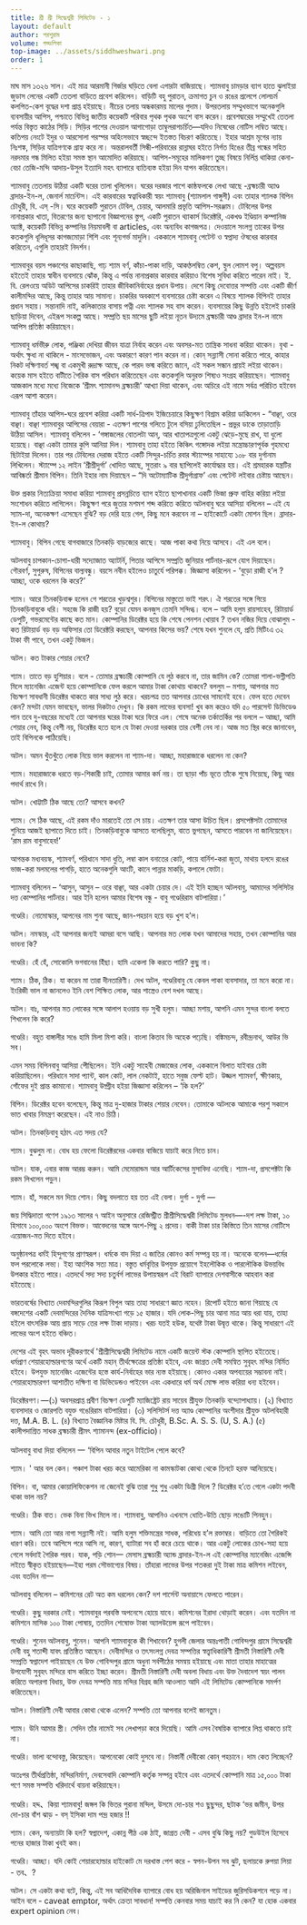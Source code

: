 ```yaml
---
title: শ্রী শ্রী সিদ্ধেশ্বরী লিমিটেড - ১
layout: default
author: পরশুরাম
volume: গড্ডলিকা
top-image: ../assets/siddhweshwari.png
order: 1
---
```


মাঘ মাস ১৩২৬  সাল। এই মাত্র আরমানী গির্জার ঘড়িতে বেলা এগারটা 
বাজিয়াছে। শ্যামবাবু চামড়ার ব্যাগ হাতে ঝুলাইয়া জুডাস লেনের একটি তেতলা বাড়িতে প্রবেশ করিলেন। বাড়িটি বহু পুরাতন, ক্রমাগত চুন ও রঙের প্রলেপে লােলচর্ম কলপিত-কেশ বৃদ্ধের দশা প্রাপ্ত হইয়াছে। নীচের তলায় অন্ধকারময় মালের গুদাম। উপরতলায় সম্মুখভাগে অনেকগুলি ব্যবসায়ীর আপিস, পশ্চাতে বিভিন্ন জাতীয় কয়েকটি পরিবার পৃথক পৃথক অংশে বাস করেন। প্রবেশদ্বারের সম্মুখেই তেতলা পর্যন্ত বিস্তৃত কাঠের সিড়ি। সিড়ির পাশের দেওয়াল আগাগােড়া তাম্বুলরাগচর্চিত—যদিও নিষেধের নােটিস লম্বিত আছে। কতিপয় নেংটে ইদুর ও আরসােলা পরস্পর অহিংসভাবে স্বচ্ছন্দে ইতস্তত বিচরণ করিতেছে। ইহার আশ্রম মৃগের ন্যায় নিঃশঙ্ক, সিড়ির যাত্রিগণকে গ্রাহ্য করে না। অন্তরালবর্তী সিন্ধী-পরিবারের রান্নাঘর হইতে নির্গত হিঙের তীব্র গন্ধের সহিত নরদমার গন্ধ মিলিত হইয়া সমস্ত স্থান আমােদিত করিয়াছে। আপিস-সমূহের মালিকগণ তুচ্ছ বিষয়ে নির্লিপ্ত থাকিয়া কেনা-বেচা তেজি-মন্দি আদায়-উসুল ইত্যাদি মহৎ ব্যাপারে ব্যতিব্যস্ত হইয়া দিন যাপন করিতেছেন। 

শ্যামবাবু তেতলায় উঠিয়া একটি ঘরের তালা খুলিলেন। ঘরের দরজার পাশে কাষ্ঠফলকে লেখা আছে -ব্রহ্মচারী অ্যাণ্ড ব্রাদার-ইন-ল, জেনার্ল মার্চেন্টস। এই কারবারের স্বত্বাধিকারী স্বয়ং শ্যামবাবু (শ্যামলাল গাঙ্গুলী) এবং তাহার শ্যালক বিপিন চৌধুরী, বি. এস্ -সি। ঘরে কয়েকটি পুরাতন টেবিল, চেয়ার, আলমারি প্রভৃতি আপিস-সরঞ্জাম। টেবিলের উপর নানাপ্রকার খাতা, বিতরণের জন্য ছাপানাে বিজ্ঞাপনের স্তুপ, একটি পুরাতন থ্যাকার্স ডিরেক্টরি, একখণ্ড ইণ্ডিয়ান কম্পানিজ অ্যাক্ট, কয়েকটি বিভিন্ন কম্পানির নিয়মাবলী বা articles, এবং অন্যবিধ কাগজপত্র। দেওয়ালে সংলগ্ন তাকের উপর কতকগুলি ধূলিধূসর কাগজমােড়া শিশি এবং শূন্যগর্ভ মাদুলি। এককালে শ্যামবাবু পেটেন্ট ও স্বপ্নাদ্য ঔষধের কারবার করিতেন, এগুলি তাহারই নিদর্শন। 

শ্যামবাবুর বয়স পঞ্চাশের কাছাকাছি, গাঢ় শ্যাম বর্ণ, কাঁচা-পাকা দাড়ি, আকণ্ঠলম্বিত কেশ, স্থুল লােমশ বপু। অল্পবয়স হইতেই তাহার স্বাধীন ব্যবসায়ে ঝোঁক, কিন্তু এ পর্যন্ত নানাপ্রকার কারবার করিয়াও বিশেষ সুবিধা করিতে পারেন নাই। ই. বি. রেলওয়ে অডিট আপিসের চাকরিই তাহার জীবিকানির্বাহের প্রধান উপায়। দেশে কিছু দেবােত্তর সম্পত্তি এবং একটি জীর্ণ কালীমন্দির আছে, কিন্তু তাহার আয় সামান্য। চাকরির অবকাশে ব্যবসায়ের চেষ্টা করেন এ বিষয়ে শ্যালক বিপিনই তাহার প্রধান সহায়। সন্তানাদি নাই, কলিকাতার বাসায় পত্নী এবং শ্যালক সহ বাস করেন। ব্যবসায়ের কিছু উন্নতি হইলেই চাকরি ছাড়িয়া দিবেন, এইরূপ সংকল্প আছে। সম্প্রতি ছয় মাসের ছুটি লইয়া নূতন উদ্যমে ব্রহ্মচারী আণ্ড ব্রাদার ইন-ল নামে আপিস প্রতিষ্ঠা করিয়াছেন। 

শ্যামবাবু ধর্মভীরু লােক, পঞ্জিকা দেখিয়া জীবন যাত্রা নির্বাহ করেন এবং অবসর-মত তান্ত্রিক সাধনা করিয়া থাকেন। বৃথা - অর্থাৎ ক্ষুধা না থাকিলে - মাংসভােজন, এবং অকারণে কারণ পান করেন না। কোন্ সন্ন্যাসী সােনা করিতে পারে, কাহার নিকট দক্ষিণাবর্ত শঙ্খ বা একমুখী রুদ্রাক্ষ আছে, কে পারদ ভস্ম করিতে জানে, এই সকল সন্ধান প্রায়ই লইয়া থাকেন। কয়েক মাস হইতে বাটীতে গৈরিক বাস পরিধান করিতেছেন এবং কতকগুলি অনুরক্ত শিষ্যও সংগ্রহ করিয়াছেন। শ্যামবাবু আজকাল মধ্যে মধ্যে নিজেকে ‘শ্রীমৎ শ্যামানন্দ ব্রহ্মচারী' আখ্যা দিয়া থাকেন, এবং অচিরে এই নামে সর্বত্র পরিচিত হইবেন এরূপ আশা করেন। 

শ্যামবাবু তাঁহার আপিস-ঘরে প্রবেশ করিয়া একটি সার্ধ-ত্রিপাদ ইজিচেয়ারে কিছুক্ষণ বিশ্রাম করিয়া ডাকিলেন - “বাঞ্ছা, ওরে বাঞ্ছা। বাঞ্ছা শ্যামবাবুর আপিসের বেয়ারা - এতক্ষণ পাশের গলিতে টুলে বসিয়া ঢুলিতেছিল - প্রভুর ডাকে তাড়াতাড়ি উঠিয়া আসিল। শ্যামবাবু বলিলেন - ‘গঙ্গাজলের বােতলটা আন্, আর খাতাপত্রগুলাে একটু ঝেড়ে-মুছে রাখ, যা ধুলাে হয়েছে। বাঞ্ছা একটা তামার কুপি আনিয়া দিল। শ্যামবাবু তাহা হইতে কিঞ্চিৎ গঙ্গোদক লইয়া মন্ত্রোচ্চারণপূর্বক গৃহমধ্যে ছিটাইয়া দিলেন। তার পর টেবিলের দেরাজ হইতে একটি সিন্দুর-চর্চিত রবার স্ট্যাম্পের সাহায্যে ১০৮ বার দুর্গানাম লিখিলেন। স্ট্যাম্পে ১২ লাইন ‘শ্রীশ্রীদুর্গা’ খােদিত আছে, সুতরাং ৯ বার ছাপিলেই কার্যোদ্ধার হয়। এই শ্রমহারক যন্ত্রটির আবিষ্কর্তা শ্ৰীমান বিপিন। তিনি ইহার নাম দিয়াছেন – “দি অটোম্যাটিক শ্রীদুর্গাগ্রাফ’ এবং পেটেন্ট লইবার চেষ্টায় আছেন। 

উক্ত প্রকার নিত্যক্রিয়া সমাধা করিয়া শ্যামবাবু প্রসন্নচিত্তে ব্যাগ হইতে ছাপাখানার একটি ভিজা প্রুফ বাহির করিয়া লইয়া সংশােধন করিতে লাগিলেন। কিছুক্ষণ পরে জুতার মশমশ শব্দ করিতে করিতে অটলবাবু ঘরে আসিয়া বলিলেন – এই যে স্যাম-দা, অনেকক্ষণ এসেছেন বুঝি? বড় দেরি হয়ে গেল, কিছু মনে করবেন না – হাইকোর্টে একটা মােশন ছিল। ব্রাদার-ইন-ল কোথায়?
 
শ্যামবাবু। বিপিন গেছে বাগবাজারে তিনকড়ি বাড়জ্যের কাছে। আজ পাকা কথা নিয়ে আসবে। এই এল বলে।
 
অটলবাবু চাপকান-চোগা-ধারী সদ্যোজাত অ্যাটর্নি, পিতার আপিসে সম্প্রতি জুনিয়ার পার্টনার-রূপে যােগ দিয়াছেন। গৌরবর্ণ, সুপুরুষ, বিপিনের বাল্যবন্ধু। বয়সে নবীন হইলেও চাতুর্যে পরিপক্ক। জিজ্ঞাসা করিলেন - ‘বুড়াে রাজী হ’ল ? আচ্ছা, ওকে ধরলেন কি করে?’
 
শ্যাম। আরে তিনকড়িবাৰু হলেন গে শরতের খুড়শ্বশুর। বিপিনের মাস্তুতাে ভাই শরৎ। ঐ শরতের সঙ্গে গিয়ে তিনকড়িবাবুকে ধরি। সহজে কি রাজী হয়? বুড়াে যেমন কনজুস তেমনি সন্দিগ্ধ। বলে – আমি হলুম রায়সাহেব, রিটায়ার্ড ডেপুটি, গভরমেন্টের কাছে কত মান। কোম্পানির ডিরেক্টর হয়ে কি শেষে পেনশন খােয়াব ? তখন নজির দিয়ে বােঝালুম - কত রিটায়ার্ড বড় বড় অফিসার তো ডিরেক্টরি করছেন, আপনার কিসের ভয়? শেষে যখন শুনলে যে, প্রতি মিটিংএ ৩২ টাকা ফী পাবে, তখন একটু ভিজল। 
 
অটল। কত টাকার শেয়ার নেবে? 

শ্যাম। তাতে বড় হুশিয়ার। বলে - তােমার ব্রহ্মচারী কোম্পানি যে লুঠ করবে না, তার জামিন কে? তােমরা শালা-ভগ্নীপতি মিলে ম্যানেজিং এজেন্ট হয়ে কোম্পানিকে ফেল করলে আমার টাকা কোথায় থাকবে? বললুম – মশায়, আপনার মত বিচক্ষণ সাবধানী ডিরেক্টর থাকতে কার সাধ্য লুঠ করে। খরচপত্র তত আপনার চোখের সামনেই হবে। ফেল হতে দেবেন কেন? মন্দটা যেমন ভাবছেন, ভালর দিকটাও দেখুন। কি রকম লাভের ব্যবসা! খুব কম করেও যদি ৫০ পারসেন্ট ডিভিডেণ্ড পান তবে দু-বছরের মধ্যেই তো আপনার ঘরের টাকা ঘরে ফিরে এল। শেষে অনেক তর্কাতর্কির পর বললে – আচ্ছা, আমি শেয়ার নেব, কিন্তু বেশী নয়, ডিরেক্টর হতে হলে যে টাকা দেওয়া দরকার তার বেশী নেব না। আজ মত স্থির করে জানাবেন, তাই বিপিনকে পাঠিয়েছি। 

অটল। অমন খুঁতখুঁতে লােক নিয়ে ভাল করলেন না শ্যাম-দা। আচ্ছা, মহারাজাকে ধরলেন না কেন? 

শ্যাম। মহারাজাকে ধরতে বড়-শিকারী চাই, তােমার আমার কর্ম নয়। তা ছাড়া পাঁচ ভূতে তাঁকে শুষে নিয়েছে, কিছু আর পদার্থ রাখে নি।
 
অটল। খােট্টাটি ঠিক আছে তাে? আসবে কখন? 

শ্যাম। সে ঠিক আছে, এই রকম দাঁও মারতেই তো সে চায়। এতক্ষণ তার আসা উচিত ছিল। প্রসপেক্টসটা তােমাদের শুনিয়ে আজই ছাপাতে দিতে চাই। তিনকড়িবাবুকে আসতে বলেছিলুম, বাতে ভুগছেন, আসতে পারবেন না জানিয়েছেন। 
‘রাম রাম বাবুসাহেব!’

আগন্তক মধ্যবয়স্ক, শ্যামবর্ণ, পরিধানে সাদা ধুতি, লম্বা কাল বনাতের কোট, পায়ে বার্নিশ-করা জুতা, মাথায় হলদে রঙের ভাজ-করা মলমলের পাগড়ি, হাতে অনেকগুলি আংটি, কানে পান্নার মাকড়ি, কপালে ফোটা। 

শ্যামবাবু বলিলেন – ‘আসুন, আসুন – ওরে বাঞ্ছা, আর একটা চেয়ার দে। এই ইনি হচ্ছেন অটলবাবু, আমাদের সলিসিটর দত্ত কোম্পানির পার্টনার। আর ইনি হলেন আমার বিশেষ বন্ধু - বাবু গণ্ডেরিরাম বাটপারিয়া।’ 


গণ্ডেরি। নােমােস্কার, আপনের নাম শুনা আছে, জান-পহচান হয়ে বড় খুশ হ’ল। 

অটল। নমস্কার, এই আপনার জন্যই আমরা বসে আছি। আপনার মত লােক যখন আমাদের সহায়, তখন কোম্পানির আর ভাবনা কি?
 
গণ্ডেরি। হেঁ হেঁ, সােকোলি ভগবানের হিঁছা। হামি একেলা কি করতে পারি? কুছু না। 

শ্যাম। ঠিক, ঠিক। যা করেন মা তারা দীনতারিণী। দেখ অটল, গণ্ডেরিবাবু যে কেবল পাকা ব্যবসাদার, তা মনে করাে না। ইংরিজী ভাল না জানলেও ইনি বেশ শিক্ষিত লােক, আর শাস্ত্রেও বেশ দখল আছে। 

অটল। বাঃ, আপনার মত লােকের সঙ্গে আলাপ হওয়ায় বড় সুখী হলুম। আচ্ছা মশায়, আপনি এমন সুন্দর বাংলা বলতে শিখলেন কি করে? 

গণ্ডেরি। বহুত বাঙ্গালীর সঙে হামি মিলা মিশা করি। বাংলা কিতাব ভি অহেক পঢ়েছি। বঙ্কিমচন্দ, রবীন্দ্রনাথ, আউর ভি সব। 

এমন সময় বিপিনবাবু আসিয়া পেীছিলেন। ইনি একটু সাহেবী মেজাজের লোক, এককালে বিলাত যাইবার চেষ্টা করিয়াছিলেন। পরিধানে সাদা প্যান্ট, 
কাল কোট, লাল নেকটাই, হাতে সবুজ ফেল্ট হাট। উজ্জল শ্যামবর্ণ, ক্ষীণকায়, গোঁফের দুই প্রান্ত কামানো। শ্যামবাবু উদ্গ্রীব হইয়া জিজ্ঞাসা করিলেন – ‘কি হল?’ 

বিপিন। ডিরেক্টর হবেন বলেছেন, কিন্তু মাত্র দু-হাজার টাকার শেয়ার নেবেন। তােমাকে অটলকে আমাকে পরশু সকালে ভাত খাবার নিমন্ত্রণ করেছেন। এই নাও চিঠি। 

অটল। তিনকড়িবাবু হঠাৎ এত সদয় যে? 

শ্যাম। বুঝলুম না। বােধ হয় ফেলো ডিরেক্টরদের একবার বাজিয়ে যাচাই করে নিতে চান।
 
অটল। যাক, এবার কাজ আরম্ভ করুন। আমি মেমােরান্ডম আর আর্টিকেসের মুসাবিদা এনেছি। শ্যাম-দা, প্রসপেক্টটা কি রকম লিখলেন পড়ুন। 

শ্যাম। হাঁ, সকলে মন দিয়ে শােন। কিছু বদলাতে হয় তত এই বেলা। দুর্গা - দুর্গা — 

জয় সিদ্ধিদাতা গণেশ 
১৯১৩ সালের ৭ আইন অনুসারে রেজিস্ট্রীত 
শ্রীশ্রীসিদ্ধেশ্বরী লিমিটেড 
মুলধন—-দশ লক্ষ টাকা, ১০ হিসাবে ১০০,০০০ অংশে বিভক্ত। আবেদনের অঙ্গে অংশ-পিছু ২ প্রদেয়। বাকী টাকা চার কিস্তিতে তিন মাসের নােটিসে এয়ােজন-মত দিতে হইবে। 

অনুষ্ঠানপত্র 
ধর্মই হিন্দুগণের প্রাণস্বরূপ। ধর্মকে বাদ দিয়া এ জাতির কোনও কর্ম সম্পন্ন হয় না। অনেকে বলেন—ধর্মের ফল পরলােকে লভ্য। ইহা আংশিক সত্য মাত্র। বস্তুত ধর্মবৃত্তির উপযুক্ত প্রয়ােগে ইহলৌকিক ও পারলৌকিক উভয়বিধ উপকার হইতে পারে। এতদর্থে সদ্য সদ্য চতুর্বর্গ লাভের উপায়স্বরূপ এই বিরাট ব্যাপারে দেশবাসীকে আহবান করা হইতেছে। 

ভারতবর্ষের বিখ্যাত দেবমন্দিরগুলির কিরূপ বিপুল আয় তাহা সাধারণে জ্ঞাত নহেন। রিপাের্ট হইতে জানা গিয়াছে যে বঙ্গদেশের একটি দেবমন্দিরের দৈনিক যাত্রিসংখ্যা গড়ে ১৫ হাজার। যদি লােক-পিছু চার আনা মাত্র আয় ধরা যায়, তাহা হইলে বাৎসরিক আয় প্রায় সাড়ে তের লক্ষ টাকা দাড়ায়। খরচ যতই হউক, যথেষ্ট টাকা উদ্বৃত্ত থাকে। কিন্তু সাধারণে এই লাভের অংশ হইতে বঞ্চিত। 

দেশের এই বৃহৎ অভাব দূরীকরণার্থে 'শ্ৰীশ্ৰীসিদ্ধেশ্বরী লিমিটেড নামে একটি জয়েন্ট স্টক কোম্পানি স্থাপিত হইতেছে। ধর্মপ্রাণ শেয়ারহােল্ডারগণের অর্থে একটি মহান্ তীর্থক্ষেত্রের প্রতিষ্ঠা হইবে, এবং জাগ্রত দেবী সমন্বিত সুবৃহৎ মন্দির নির্মিত হইবে। উপযুক্ত ম্যানেজিং এজেন্টের হস্তে কার্য-নির্বাহের ভার ন্যস্ত হইয়াছে। কোনও একার অপব্যয়ের সম্ভাবনা নাই। শেয়ারহােল্ডারগণ আশাতীত দক্ষিণা বা ডিভিডেন্ডও পাইবেন এবং একধারে ধর্ম অর্থ মােক্ষ লাভ করিয়া ধন্য হইবেন। 

ডিরেক্টরগণ।—(১) অবসরপ্রাপ্ত প্রবীণ বিচক্ষণ ডেপুটি ম্যাজিষ্ট্রেট রায় সায়েব শ্রীযুক্ত তিনকড়ি বন্দ্যোপাধ্যায়। (২) বিখ্যাত ব্যবসাদার ও জোরপতি বযুক্ত গঙেরিরাম বাটপারিয়া। (৩) সলিসিটর্স দত্ত অ্যাণ্ড কোম্পানির অংশীদার শ্রীযুক্ত অটলবিহারী দত্ত, M.A. B. L. (৪) বিখ্যাত বৈজ্ঞানিক মিষ্টার বি. সি. চৌধুরী, B.Sc. A. S. S. (U, S. A.) (৫) কালীপদাশ্রিত সাধক ব্রহ্মচারী প্রীমৎ শ্যামানন্দ (ex-officio)। 

অটলবাবু বাধা দিয়া বলিলেন 一 ‘বিপিন আবার নতুন টাইটেল পেলে কবে? 

শ্যাম। ' আর বল কেন। পঞ্চাশ টাকা খরচ করে আমেরিকা না কামস্কাটকা কোথা থেকে তিনটে হরফ আনিয়েছে। 

বিপিন। বা, আমার কোয়ালিফিকেশন না জেনেই বুঝি তারা শুধু শুধু একটা ডিগ্রী দিলে ? ডিরেক্টর হ’তে গেলে একটা পদবী থাকা ভাল নয়?
 
গণ্ডেরি। ঠিক বাত। ভেক বিনা ভিখ মিলে না। শ্যামবাবু, আপনিও এখনসে ধোতি-উতি ছােড় লঙোটি পিনহুন।
 
শ্যাম। আমি তাে আর নাগা সন্ন্যাসী নই। আমি হলুম শক্তিমন্ত্রের সাধক, পরিধেয় হ’ল রক্তাম্বর। বাড়িতে তাে গৈরিকই ধারণ করি। তবে আপিসে পরে আসি না, কারণ, ব্যাটারা সব হাঁ করে চেয়ে থাকে। আর একটু লােকের চোখ-সহা হয়ে গেলে সর্বদাই গৈরিক পরব। যাক, পড়ি শােন一 
মেসাস ব্রহ্মচারী অ্যান্ড ব্রাদার-ইন-ল এই কোম্পানির ম্যানেজিং এজেন্সি লইতে স্বীকৃত হইয়াছেন—ইহা পরম সৌভাগ্যের বিষয়। তাঁহারা লাভের উপর শতকরা দুই টাকা মাত্র কমিশন লইবেন, এবং যতদিন না一

অটলবাবু বলিলেন – কমিশনের রেট অত কম ধরলেন কেন? দশ পার্সেন্ট অনায়াসে ফেলতে পারেন। 

গণ্ডেরি। কুছু দরকার নেই। শ্যামবাবুর পরবস্তি অপনেসে হােয়ে যাবে। কমিশনের ইরাদা থােড়াই করেন। এবং যতদিন না কমিশনে মাসিক ১০০ টাকা পােষায়, ততদিন শেষােক্ত টাকা অ্যালউয়েন্স রূপে পাইবেন। 

গণ্ডেরি। শুনেন অটলবাবু, শুনেন। আপনি শ্যামবাবুকে কী শিখাবেন? হুগলী জেলার অন্তঃপাতী গােবিন্দপুর গ্রামে সিদ্ধেশ্বরী দেবী বহু শতাব্দী যাবৎ প্রতিষ্ঠিত আছেন। দেবীমন্দির ও তৎসংলগ্ন দেবত্র সম্পত্তির স্বত্ত্বাধিকারিণী শ্রীমতী নিস্তারিণী দেবী সম্প্রতি স্বপ্নাদেশ পাইয়াছেন যে উক্ত গােবিন্দপুর গ্রামে অধুনা সর্বপীঠের সমন্বয় হইয়াছে এবং মাতা তাহার মাহাত্মের উপযােগী সুবৃহৎ মন্দিরে বাস করিতে ইচ্ছা করেন। শ্ৰীমতী নিস্তারিণী দেবী অবলা বিধায় এবং উক্ত দৈবাদেশ স্বয়ং পালন করিতে অপারগা বিধায়, উক্ত দেবত্র সম্পত্তি মায় মন্দির বিগ্রহ জমি আওলাত আদি এই লিমিটেড কোম্পানিকে সমর্পণ করিতেছেন। 

অটল। নিস্তারিণী দেবী আবার কোথা থেকে এলেন? সম্পত্তি তাে আপনার বলেই জানতুম। 

শ্যাম। উনি আমার স্ত্রী। সেদিন তাঁর নামেই সব লেখাপড়া করে দিয়েছি। আমি এসব বৈষয়িক ব্যাপারে লিপ্ত থাকতে চাই না। 

গণ্ডেরি। ভালা বন্দোবস্তু, কিয়েছেন। আপনেকো কোই দুসবে না। নিস্তার্নী দেবীকো কোন্ পহচানে। দাম কেত লিচ্ছেন? 

অতঃপর তীর্থপ্রতিষ্ঠা, মন্দিরনির্মাণ, দেবসেবাদি কোম্পানি কর্তৃক সম্পন্ন হইবে এবং এতদর্থে কোম্পানি মাত্র ১৫,০০০ টাকা পণে সমস্ত সম্পত্তি খরিদার্থে বায়না করিয়াছেন।

গণ্ডেরি। হদ্দ、কিয়া শ্যামবাবু! জঙ্গল কি ভিতর পুরানা মন্দিল, উসমে দো-চার শও ছুছুন্দর, ছটাক ‘ভর জমীন, উপর দো-চার বাঁশ ঝাড় - বস্ ইসিকা 
দাম পন্দ্র হজার !! 

শ্যাম। কেন, অন্যায়টা কি হল? স্বপ্নাদেশ, একান্ন পীঠ এক ঠাই, জাগ্রত দেবী - এসব বুঝি কিছু নয়? গুডউইল হিসেবে পনের হাজার টাকা খুবই কম। 

গণ্ডেরি। আচ্ছা। যদি কোই শেয়ারহােল্ডার হাইকোট মে দরখাস্ত পেশ করে - স্বপন-উপন সব ঝুট, ছলায়কে রুপয়া লিয়া - তব、?
 
অটল। সে একটা কথা বটে, কিন্তু, এই সব আধিদৈবিক ব্যাপারে বােধ হয় অরিজিনাল সাইডের জুরিসডিকশনে পড়ে না। আইন বলে - caveat emptor, অর্থাৎ ক্রেতা সাবধান! সম্পত্তি কেনবার সময় যাচাই কর নি কেন? যা হােক একবার expert opinion নেব। 